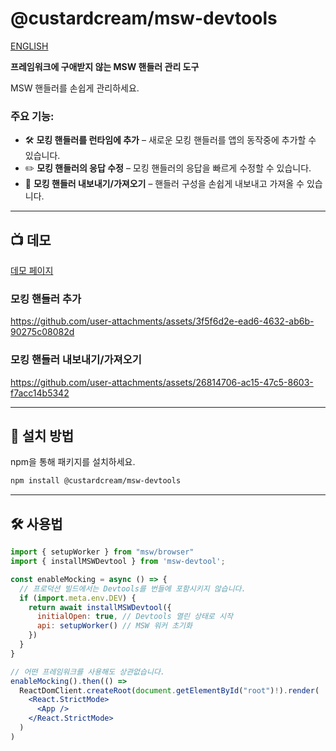 # @custardcream/msw-devtools

[ENGLISH](./README-EN.md)

**프레임워크에 구애받지 않는 MSW 핸들러 관리 도구**

MSW 핸들러를 손쉽게 관리하세요.

### 주요 기능:

- 🛠 **모킹 핸들러를 런타임에 추가** – 새로운 모킹 핸들러를 앱의 동작중에 추가할 수 있습니다.
- ✏️ **모킹 핸들러의 응답 수정** – 모킹 핸들러의 응답을 빠르게 수정할 수 있습니다.
- 🔄 **모킹 핸들러 내보내기/가져오기** – 핸들러 구성을 손쉽게 내보내고 가져올 수 있습니다.

---

## 📺 데모

[데모 페이지](https://msw-devtools.vercel.app/)

### 모킹 핸들러 추가

https://github.com/user-attachments/assets/3f5f6d2e-ead6-4632-ab6b-90275c08082d

### 모킹 핸들러 내보내기/가져오기

https://github.com/user-attachments/assets/26814706-ac15-47c5-8603-f7acc14b5342

---

## 🚀 설치 방법

npm을 통해 패키지를 설치하세요.

```bash
npm install @custardcream/msw-devtools
```

---

## 🛠 사용법

```jsx
import { setupWorker } from "msw/browser"
import { installMSWDevtool } from 'msw-devtool';

const enableMocking = async () => {
  // 프로덕션 빌드에서는 Devtools를 번들에 포함시키지 않습니다.
  if (import.meta.env.DEV) {
    return await installMSWDevtool({
      initialOpen: true, // Devtools 열린 상태로 시작
      api: setupWorker() // MSW 워커 초기화
    })
  }
}

// 어떤 프레임워크를 사용해도 상관없습니다.
enableMocking().then(() =>
  ReactDomClient.createRoot(document.getElementById("root")!).render(
    <React.StrictMode>
      <App />
    </React.StrictMode>
  )
)
```
